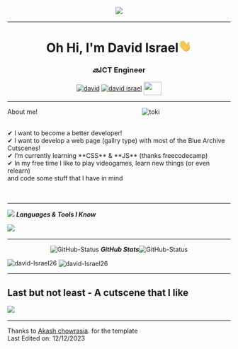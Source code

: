 <p align="center">
  <img src="https://i.ibb.co/18kW9gL/veritas.png" height="150"/>
</p>
<hr>
<h1 align="center">Oh Hi, I'm David Israel<img src="https://raw.githubusercontent.com/ABSphreak/ABSphreak/master/gifs/Hi.gif" width="30px"> </h1>
<h3 align="center">🔜ICT Engineer</h3>
<p align="center">
<a href="https://www.linkedin.com/in/david-israel-gonzález-osorio-6465a8217/" target="blank"><img align="center" src="https://cdn.jsdelivr.net/npm/simple-icons@3.0.1/icons/linkedin.svg" alt="david" height="30" width="40" /></a>
<a href="https://www.facebook.com/david.israel.3388630/" target="blank"><img align="center" src="https://cdn.jsdelivr.net/npm/simple-icons@3.0.1/icons/facebook.svg" alt="david israel" height="30" width="40" /></a>
 <a href = "mailto: pericopter67@gmail.com"><img align="center" src="https://simpleicons.org/icons/gmail.svg" height="30" width="40" /></a>
</p>
</p>
<hr>

<img align="right" width=200px alt="toki" src="https://media.tenor.com/EnhflrUR1_4AAAAM/toki-asuma-toki.gif" />
<p>About me!</p><br>
✔ I want to become a better developer!<br>
✔ I want to develop a web page (gallry type) with most of the Blue Archive Cutscenes!<br>
✔ I’m currently learning **CSS** & **JS** (thanks freecodecamp)<br>
✔ In my free time I like to play videogames, learn new things (or even relearn)<br>
and code some stuff that I have in mind<br>
<br><br>
<hr>

<img src="https://media.giphy.com/media/ObNTw8Uzwy6KQ/giphy.gif" width="30px">&nbsp;***Languages & Tools I Know***
<p align="left">
  <a href="https://skillicons.dev">
    <img src="https://skillicons.dev/icons?i=java,mysql,html,css,bootstrap,docker,js,mongodb" />
  </a>
</p>

<hr>
<p align="center">
<img src="https://media.giphy.com/media/8UHRm5oY4k4FDxq5QG/giphy.gif" width="30px" alt="GitHub-Status"/>&nbsp;<i><b>GitHub Stats</b></i><img src="https://media.giphy.com/media/8UHRm5oY4k4FDxq5QG/giphy.gif" width="30px" alt="GitHub-Status"/></p>
<p><img align="left" src="https://github-readme-stats.vercel.app/api/top-langs?username=david-Israel26&show_icons=true&locale=en&layout=compact" alt="david-Israel26" /></p>
<p>&nbsp;<img align="center" src="https://github-readme-stats.vercel.app/api?username=david-Israel26&show_icons=true&locale=en" alt="david-Israel26" width="410" /></p>
</p>
<hr>

<p align="left">
<h2>Last but not least - A cutscene that I like</h2>
  <img src="https://i.ibb.co/qjhBdvB/BG-CS-S1-Final-80.jpg" width="500px">
</p>
<hr>

Thanks to [Akash chowrasia](https://github.com/Akash-chowrasia). for the template<br>
Last Edited on: 12/12/2023
